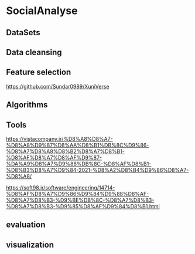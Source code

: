 # SocialAnalyse

## DataSets

## Data cleansing

## Feature selection

https://github.com/Sundar0989/XuniVerse

## Algorithms

## Tools

https://vistacompany.ir/%D8%A8%D8%A7-%D8%A8%D9%87%D8%AA%D8%B1%DB%8C%D9%86-%D8%A7%D8%A8%D8%B2%D8%A7%D8%B1-%D8%AF%D8%A7%D8%AF%D9%87-%DA%A9%D8%A7%D9%88%DB%8C-%D8%AF%D8%B1-%D8%B3%D8%A7%D9%84-2021-%D8%A2%D8%B4%D9%86%D8%A7-%D8%A8/

https://soft98.ir/software/engineering/14714-%D8%AF%D8%A7%D9%86%D9%84%D9%88%D8%AF-%D8%A7%D8%B3-%D9%BE%DB%8C-%D8%A7%D8%B3-%D8%A7%D8%B3-%D9%85%D8%AF%D9%84%D8%B1.html



## evaluation

## visualization
